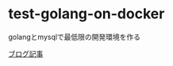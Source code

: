 # test-golang-on-docker

golangとmysqlで最低限の開発環境を作る

[ブログ記事](http://g-hyoga.hatenablog.com/entry/2018/01/29/003033)

